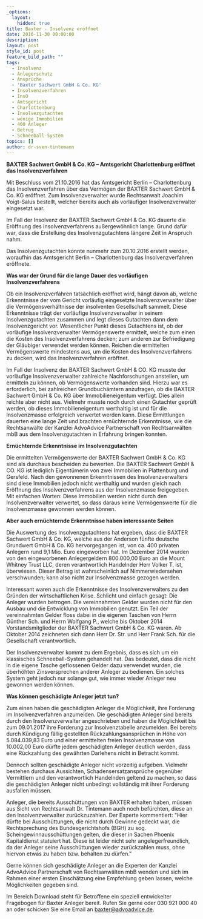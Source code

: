 ```yaml
---
_options:
  layout:
    hidden: true
title: Baxter - Insolvenz eröffnet
date: 2016-11-30 00:00:00
description:
layout: post
style_id: post
feature_bild_path: ""
tags:
  - Insolvenz
  - Anlegerschutz
  - Ansprüche
  - 'Baxter Sachwert GmbH & Co. KG'
  - Insolvenzverfahren
  - InsO
  - Amtsgericht
  - Charlottenburg
  - Insolvezgutachten
  - wenige Immobilien
  - 400 Anleger
  - Betrug
  - Schneeball-System
topics: []
author: dr-sven-tintemann
---
```



**BAXTER Sachwert GmbH & Co. KG – Amtsgericht Charlottenburg eröffnet das Insolvenzverfahren**

Mit Beschluss vom 21.10.2016 hat das Amtsgericht Berlin – Charlottenburg das Insolvenzverfahren über das Vermögen der BAXTER Sachwert GmbH & Co. KG eröffnet. Zum Insolvenzverwalter wurde Rechtsanwalt Joachim Voigt-Salus bestellt, welcher bereits auch als vorläufiger Insolvenzverwalter eingesetzt war.

Im Fall der Insolvenz der BAXTER Sachwert GmbH & Co. KG dauerte die Eröffnung des Insolvenzverfahrens außergewöhnlich lange. Grund dafür war, dass die Erstellung des Insolvenzgutachtens längere Zeit in Anspruch nahm.

Das Insolvenzgutachten konnte nunmehr zum 20.10.2016 erstellt werden, woraufhin das Amtsgericht Berlin – Charlottenburg das Insolvenzverfahren eröffnete.

**Was war der Grund für die lange Dauer des vorläufigen Insolvenzverfahrens**

Ob ein Insolvenzverfahren tatsächlich eröffnet wird, hängt davon ab, welche Erkenntnisse der vom Gericht vorläufig eingesetzte Insolvenzverwalter über die Vermögensverhältnisse der insolventen Gesellschaft sammelt. Diese Erkenntnisse trägt der vorläufige Insolvenzverwalter in seinem Insolvenzgutachten zusammen und legt dieses Gutachten dann dem Insolvenzgericht vor. Wesentlicher Punkt dieses Gutachtens ist, ob der vorläufige Insolvenzverwalter Vermögenswerte ermittelt, welche zum einen die Kosten des Insolvenzverfahrens decken; zum anderen zur Befriedigung der Gläubiger verwendet werden können. Reichen die ermittelten Vermögenswerte mindestens aus, um die Kosten des Insolvenzverfahrens zu decken, wird das Insolvenzverfahren eröffnet.

Im Fall der Insolvenz der BAXTER Sachwert GmbH & CO. KG musste der vorläufige Insolvenzverwalter zahlreiche Nachforschungen anstellen, um ermitteln zu können, ob Vermögenswerte vorhanden sind. Hierzu war es erforderlich, bei zahlreichen Grundbuchämtern anzufragen, ob die BAXTER Sachwert GmbH & Co. KG über Immobilieneigentum verfügt. Dies allein reichte aber nicht aus. Vielmehr musste noch durch einen Gutachter geprüft werden, ob dieses Immobilieneigentum werthaltig ist und für die Insolvenzmasse erfolgreich verwertet werden kann. Diese Ermittlungen dauerten eine lange Zeit und brachten ernüchternde Erkenntnisse, wie die Rechtsanwälte der Kanzlei AdvoAdvice Partnerschaft von Rechtsanwälten mbB aus dem Insolvenzgutachten in Erfahrung bringen konnten.

**Ernüchternde Erkenntnisse im Insolvenzgutachten**

Die ermittelten Vermögenswerte der BAXTER Sachwert GmbH & Co. KG sind als durchaus bescheiden zu bewerten. Die BAXTER Sachwert GmbH & CO. KG ist lediglich Eigentümerin von zwei Immobilien in Plattenburg und Gersfeld. Nach den gewonnenen Erkenntnissen des Insolvenzverwalters sind diese Immobilien jedoch nicht werthaltig und wurden gleich nach Eröffnung des Insolvenzverfahrens aus der Insolvenzmasse freigegeben. Mit einfachen Worten: Diese Immobilien werden nicht durch den Insolvenzverwalter verwertet, so dass daraus keine Vermögenswerte für die Insolvenzmasse gewonnen werden können.

**Aber auch ernüchternde Erkenntnisse haben interessante Seiten**

Die Auswertung des Insolvenzgutachtens hat ergeben, dass die BAXTER Sachwert GmbH & Co. KG, welche aus der Anderson fünfte deutsche Grundwert GmbH & Co. KG hervorgegangen ist, von ca. 400 privaten Anlegern rund 9,1 Mio. Euro eingeworben hat. Im Dezember 2014 wurden von den eingeworbenen Anlegergeldern 800.000,00 Euro an die Mount Whitney Trust LLC, deren verantwortlich Handelnder Herr Volker T. ist, überwiesen. Dieser Betrag ist wahrscheinlich auf Nimmerwiedersehen verschwunden; kann also nicht zur Insolvenzmasse gezogen werden.

Interessant waren auch die Erkenntnisse des Insolvenzverwalters zu den Gründen der wirtschaftlichen Krise. Schlicht und einfach gesagt: Die Anleger wurden betrogen. Die vereinnahmten Gelder wurden nicht für den Ausbau und die Entwicklung von Immobilien genutzt. Ein Teil der vereinnahmten Gelder floss dabei in die eigenen Taschen von Herrn Günther Sch. und Herrn Wolfgang P., welche bis Oktober 2014 Vorstandsmitglieder der BAXTER Sachwert GmbH & Co. KG waren. Ab Oktober 2014 zeichneten sich dann Herr Dr. Str. und Herr Frank Sch. für die Gesellschaft verantwortlich.

Der Insolvenzverwalter kommt zu dem Ergebnis, dass es sich um ein klassisches Schneeball-System gehandelt hat. Das bedeutet, dass die nicht in die eigene Tasche geflossenen Gelder dazu verwendet wurden, die überhöhten Zinsversprechen anderer Anleger zu bedienen. Ein solches System geht jedoch nur solange gut, wie immer wieder Anleger neu gewonnen werden können.

**Was können geschädigte Anleger jetzt tun?**

Zum einen haben die geschädigten Anleger die Möglichkeit, ihre Forderung im Insolvenzverfahren anzumelden. Die geschädigten Anleger sind bereits durch den Insolvenzverwalter angeschrieben und haben die Möglichkeit bis zum 09.01.2017 ihre Forderung zur Insolvenztabelle anzumelden. Bei bereits durch Kündigung fällig gestellten Rückzahlungsansprüchen in Höhe von 5.084.039,83 Euro und einer ermittelten freien Insolvenzmasse von 10.002,00 Euro dürfte jedem geschädigten Anleger deutlich werden, dass eine Rückzahlung des gewährten Darlehens nicht in Betracht kommt.

Dennoch sollten geschädigte Anleger nicht vorzeitig aufgeben. Vielmehr bestehen durchaus Aussichten, Schadensersatzansprüche gegenüber Vermittlern und den verantwortlich Handelnden geltend zu machen, so dass die geschädigten Anleger nicht unbedingt vollständig mit ihrer Forderung ausfallen müssen.

Anleger, die bereits Ausschüttungen von BAXTER erhalten haben, müssen aus Sicht von Rechtsanwalt Dr. Tintemann auch noch befürchten, diese an den Insolvenzverwalter zurückzuzahlen. Der Experte kommentiert: "Hier dürfte bei Ausschüttungen, die nicht durch Gewinne gedeckt war, die Rechtsprechung des Bundesgerichtshofs (BGH) zu sog. Scheingewinnausschüttungen gelten, die dieser in Sachen Phoenix Kapitaldienst statuiert hat. Diese ist leider nicht sehr angelegerfreundlich, da der Anleger seine Ausschüttungen wieder zurückzahlen muss, ohne hiervon etwas zu haben bzw. behalten zu dürfen."

Gerne können sich geschädigte Anleger an die Experten der Kanzlei AdvoAdvice Partnerschaft von Rechtsanwälten mbB wenden und sich im Rahmen einer ersten Einschätzung eine Empfehlung geben lassen, welche Möglichkeiten gegeben sind.

Im Bereich Download steht für Betroffene ein speziell entwickelter Fragebogen für Baxter Anleger bereit. Rufen Sie gerne oder 030 921 000 40 an oder schicken Sie eine Email an baxter@advoadvice.de.